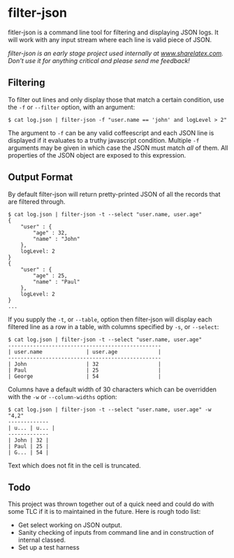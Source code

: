 filter-json
===========

fitler-json is a command line tool for filtering and displaying JSON logs. It
will work with any input stream where each line is valid piece of JSON.

_filter-json is an early stage project used internally at www.sharelatex.com.
Don't use it for anything critical and please send me feedback!_

Filtering
---------

To filter out lines and only display those that match a certain condition, use
the `-f` or `--filter` option, with an argument:

    $ cat log.json | filter-json -f "user.name == 'john' and logLevel > 2"

The argument to `-f` can be any valid coffeescript and each JSON line is
displayed if it evaluates to a truthy javascript condition. Multiple `-f`
arguments may be given in which case the JSON must match _all_ of them. All
properties of the JSON object are exposed to this expression.

Output Format
-------------

By default filter-json will return pretty-printed JSON of all the records that
are filtered through.

    $ cat log.json | filter-json -t --select "user.name, user.age"
    {
        "user" : {
            "age" : 32,
            "name" : "John"
        },
        logLevel: 2
    }
    {
        "user" : {
            "age" : 25,
            "name" : "Paul"
        },
        logLevel: 2
    }
    ...      

If you supply the `-t`, or `--table`, option then filter-json will display each
filtered line as a row in a table, with columns specified by `-s`, or
`--select`:

    $ cat log.json | filter-json -t --select "user.name, user.age"
    -------------------------------------------------
    | user.name              | user.age             |
    -------------------------------------------------
    | John                   | 32                   |
    | Paul                   | 25                   |
    | George                 | 54                   |

Columns have a default width of 30 characters which can be overridden with the
`-w` or `--column-widths` option:

    $ cat log.json | filter-json -t --select "user.name, user.age" -w "4,2"
    -------------
    | u... | u... |
    -------------
    | John | 32 |
    | Paul | 25 |
    | G... | 54 |

Text which does not fit in the cell is truncated. 

Todo
----

This project was thrown together out of a quick need and could do with some TLC
if it is to maintained in the future. Here is rough todo list:

* Get select working on JSON output.
* Sanity checking of inputs from command line and in construction of internal
  classed.
* Set up a test harness


